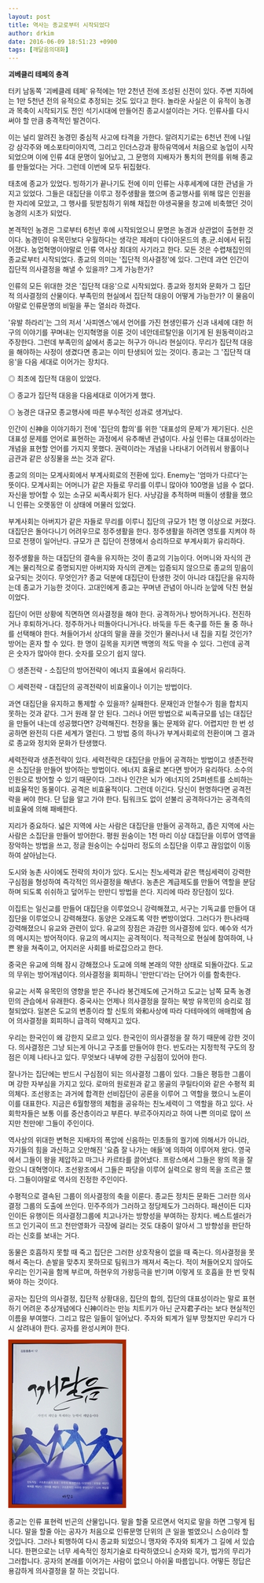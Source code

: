 ```yaml
---
layout: post
title: 역사는 종교로부터 시작되었다
author: drkim
date: 2016-06-09 18:51:23 +0900
tags: [깨달음의대화]
---
```

**괴베클리 테페의 충격**

  


터키 남동쪽 '괴베클레 테페' 유적에는 1만 2천년 전에 조성된 신전이 있다. 주변 지하에는 1만 5천년 전의 유적으로 추정되는 것도 있다고 한다. 놀라운 사실은 이 유적이 농경과 목축이 시작되기도 전인 석기시대에 만들어진 종교시설이라는 거다. 인류사를 다시 써야 할 만큼 충격적인 발견이다.

  


이는 널리 알려진 농경민 중심적 사고에 타격을 가한다. 알려지기로는 6천년 전에 나일강 삼각주와 메소포타미아지역, 그리고 인더스강과 황하유역에서 처음으로 농업이 시작되었으며 이에 인류 4대 문명이 일어났고, 그 문명의 지배자가 통치의 편의를 위해 종교를 만들었다는 거다. 그런데 이번에 모두 뒤집혔다.

  


태초에 종교가 있었다. 빙하기가 끝나기도 전에 이미 인류는 사후세계에 대한 관념을 가지고 있었다. 그들은 대집단을 이루고 정주생활을 했으며 종교행사를 위해 많은 인원을 한 자리에 모았고, 그 행사를 뒷받침하기 위해 채집한 야생곡물을 창고에 비축했던 것이 농경의 시초가 되었다. 

  


본격적인 농경은 그로부터 6천년 후에 시작되었으니 문명은 농경과 상관없이 출현한 것이다. 농경민이 유목민보다 우월하다는 생각은 제레미 다이아몬드의 총.균.쇠에서 뒤집어졌다. 농업혁명이야말로 인류 역사상 최대의 사기라고 한다. 모든 것은 수렵채집인의 종교로부터 시작되었다. 종교의 의미는 '집단적 의사결정'에 있다. 그런데 과연 인간이 집단적 의사결정을 해낼 수 있을까? 그게 가능한가?

  


인류의 모든 위대한 것은 '집단적 대응'으로 시작되었다. 종교와 정치와 문화가 그 집단적 의사결정의 산물이다. 부족민의 현실에서 집단적 대응이 어떻게 가능한가? 이 물음이야말로 인류문명의 비밀을 푸는 열쇠라 하겠다. 

  


'유발 하라리'는 그의 저서 '사피엔스'에서 언어를 가진 현생인류가 신과 내세에 대한 허구의 이야기를 꾸며내는 인지혁명을 이룬 것이 네안데르탈인을 이기게 된 원동력이라고 주장한다. 그런데 부족민의 삶에서 종교는 허구가 아니라 현실이다. 무리가 집단적 대응을 해야하는 사정이 생겼다면 종교는 이미 탄생되어 있는 것이다. 종교는 그 '집단적 대응'을 다음 세대로 이어가는 장치다.

  


◎ 최초에 집단적 대응이 있었다.   
      
◎ 종교가 집단적 대응을 다음세대로 이어가게 했다.   
      
◎ 농경은 대규모 종교행사에 따른 부수적인 성과로 생겨났다. 

  


인간이 신神을 이야기하기 전에 '집단의 합의'를 위한 '대표성의 문제'가 제기된다. 신은 대표성 문제를 언어로 표현하는 과정에서 유추해낸 관념이다. 사실 인류는 대표성이라는 개념을 표현할 언어를 가지지 못했다. 권력이라는 개념을 나타내기 어려워서 왕홀이나 금관과 같은 상징물을 쓰는 것과 같다. 

  


종교의 의미는 모계사회에서 부계사회로의 전환에 있다. Enemy는 '엄마가 다르다'는 뜻이다. 모계사회는 어머니가 같은 자들로 무리를 이루니 많아야 100명을 넘을 수 없다. 자신을 방어할 수 있는 소규모 씨족사회가 된다. 사냥감을 추적하며 떠돌이 생활을 했으니 인류는 오랫동안 이 상태에 머물러 있었다.

  


부계사회는 아버지가 같은 자들로 무리를 이루니 집단의 규모가 1천 명 이상으로 커졌다. 대집단은 돌아다니기 어려우므로 정주생활을 한다. 정주생활을 하려면 영토를 지켜야 하므로 전쟁이 일어난다. 규모가 큰 집단이 전쟁에서 승리하므로 부계사회가 유리하다. 

  


정주생활을 하는 대집단의 결속을 유지하는 것이 종교의 기능이다. 어머니와 자식의 관계는 물리적으로 증명되지만 아버지와 자식의 관계는 입증되지 않으므로 종교의 믿음이 요구되는 것이다. 무엇인가? 종교 덕분에 대집단이 탄생한 것이 아니라 대집단을 유지하는데 종교가 기능한 것이다. 고대인에게 종교는 꾸며낸 관념이 아니라 눈앞에 닥친 현실이었다. 

  


집단이 어떤 상황에 직면하면 의사결정을 해야 한다. 공격하거나 방어하거나다. 전진하거나 후퇴하거나다. 정주하거나 떠돌아다니거나다. 바둑을 두든 축구를 하든 둘 중 하나를 선택해야 한다. 쳐들어가서 상대의 말을 끊을 것인가 물러나서 내 집을 지킬 것인가? 방어는 혼자 할 수 있다. 한 명이 길목을 지키면 백명의 적도 막을 수 있다. 그런데 공격은 숫자가 많아야 한다. 숫자를 모으기 쉽지 않다.

  


◎ 생존전략 - 소집단의 방어전략이 에너지 효율에서 유리하다.

◎ 세력전략 - 대집단의 공격전략이 비효율이나 이기는 방법이다. 

  


과연 대집단을 유지하고 통제할 수 있을까? 실패한다. 문재인과 안철수가 힘을 합치지 못하는 것과 같다. 그거 원래 잘 안 된다. 그러나 어떤 방법으로 씨족규모를 넘는 대집단을 만들어 내는데 성공했다면? 강력해진다. 천장을 뚫는 문제와 같다. 어렵지만 한 번 성공하면 완전히 다른 세계가 열린다. 그 방법 중의 하나가 부계사회로의 전환이며 그 결과로 종교와 정치와 문화가 탄생했다. 

  


세력전략과 생존전략이 있다. 세력전략은 대집단을 만들어 공격하는 방법이고 생존전략은 소집단을 만들어 방어하는 방법이다. 에너지 효율로 본다면 방어가 유리하다. 소수의 인원으로 방어할 수 있기 때문이다. 그러나 인간은 뇌가 에너지의 25퍼센트를 소비하는 비효율적인 동물이다. 공격은 비효율적이다. 그런데 이긴다. 당신이 현명하다면 공격전략을 써야 한다. 단 답을 알고 가야 한다. 팀워크도 없이 섣불리 공격하다가는 공격측의 비효율에 의해 패배한다.

  


지리가 중요하다. 넓은 지역에 사는 사람은 대집단을 만들어 공격하고, 좁은 지역에 사는 사람은 소집단을 만들어 방어한다. 평원 원숭이는 1천 마리 이상 대집단을 이루어 영역을 장악하는 방법을 쓰고, 정글 원숭이는 수십마리 정도의 소집단을 이루고 끊임없이 이동하여 살아남는다. 

  


도시와 농촌 사이에도 전략의 차이가 있다. 도시는 친노세력과 같은 핵심세력이 강력한 구심점을 형성하여 즉각적인 의사결정을 해낸다. 농촌은 계급제도를 만들어 역할을 분담하며 되도록 쉬쉬하고 덮어두는 만만디 방법을 쓴다. 지리에 따라 장단점이 있다. 

  


이집트는 일신교를 만들어 대집단을 이루었으니 강력해졌고, 서구는 기독교를 만들어 대집단을 이루었으니 강력해졌다. 동양은 오래도록 약한 변방이었다. 그러다가 한나라때 강력해졌으니 유교와 관련이 있다. 유교의 장점은 과감한 의사결정에 있다. 예수와 석가의 메시지는 방어적이다. 유교의 메시지는 공격적이다. 적극적으로 현실에 참여하여, 나쁜 왕을 쳐죽이고, 어지러운 사회를 바로잡으라고 한다. 

  


중국은 유교에 의해 잠시 강해졌으나 도교에 의해 본래의 약한 상태로 되돌아갔다. 도교의 무위는 방어개념이다. 의사결정을 회피하니 '만만디'라는 단어가 이를 함축한다. 

  


유교는 서쪽 유목민의 영향을 받은 주나라 봉건제도에 근거하고 도교는 남쪽 묘족 농경민의 관습에서 유래한다. 중국사는 언제나 의사결정을 잘하는 북방 유목민의 승리로 점철되었다. 일본은 도교의 변종이라 할 신토의 와和사상에 따라 다테마에의 애매함에 숨어 의사결정을 회피하니 급격히 약해지고 있다. 

  


우리는 한국인이 왜 강한지 모르고 있다. 한국인이 의사결정을 잘 하기 때문에 강한 것이다. 의사결정은 그냥 되는게 아니고 구조를 만들어야 한다. 반도라는 지정학적 구도의 장점은 이제 나타나고 있다. 무엇보다 내부에 강한 구심점이 있어야 한다. 

  


잘나가는 집단에는 반드시 구심점이 되는 의사결정 그룹이 있다. 그들은 평등한 그룹이며 강한 자부심을 가지고 있다. 로마의 원로원과 같고 몽골의 쿠릴타이와 같은 수평적 회의체다. 조선왕조는 과거에 합격한 선비집단이 공론을 이루어 그 역할을 했으니 노론이 이를 대표한다. 지금은 6월항쟁의 체험을 공유하는 친노세력이 그 역할을 하고 있다. 사회학자들은 보통 이를 중산층이라고 부른다. 부르주아지라고 하여 나쁜 의미로 많이 쓰지만 천만에! 그들이 주인이다.

  


역사상의 위대한 변혁은 지배자의 폭압에 신음하는 민초들의 궐기에 의해서가 아니라, 자기들의 힘을 과신하고 오만해진 '요즘 잘 나가는 애들'에 의하여 이루어져 왔다. 영국에서 그들이 왕을 제압하고 마그나 카르타를 끌어냈다. 프랑스에서 그들은 왕의 목을 잘랐으니 대혁명이다. 조선왕조에서 그들은 파당을 이루어 실력으로 왕의 목을 조르곤 했다. 그들이야말로 역사의 진정한 주인이다. 

  


수평적으로 결속된 그룹이 의사결정의 축을 이룬다. 종교든 정치든 문화든 그러한 의사결정 그룹의 도출에 쓰인다. 민주주의가 그러하고 정당제도가 그러하다. 패션이든 디자인이든 유행이든 의사결정그룹에 치고나가는 방향성을 부여하는 장치다. 베스트셀러가 뜨고 인기곡이 뜨고 천만영화가 극장에 걸리는 것도 대중이 알아서 그 방향성을 판단하라는 신호를 보내는 거다. 

  


동물은 호흡하지 못할 때 죽고 집단은 그러한 상호작용이 없을 때 죽는다. 의사결정을 못해서 죽는다. 손발을 맞추지 못하므로 팀워크가 깨져서 죽는다. 적이 쳐들어오지 않아도 우리는 인기곡을 함께 부르며, 하현우의 가왕등극을 반기며 이렇게 또 호흡을 한 번 맞춰봐야 하는 것이다. 

  


공자는 집단의 의사결정, 집단적 상황대응, 집단의 합의, 집단의 대표성이라는 말로 표현하기 어려운 추상개념에다 신神이라는 만능 치트키가 아닌 군자君子라는 보다 현실적인 이름을 부여했다. 그리고 많은 일들이 일어났다. 주자와 퇴계가 일부 망쳤지만 우리가 다시 살려내야 한다. 공자를 완성시켜야 한다. 

  


  



 

![](/files/attach/images/198/746/717/aDSC01523.JPG) 

  


종교는 인류 표현력 빈곤의 산물입니다. 말을 할줄 모르면서 억지로 말을 하면 그렇게 됩니다. 말을 할줄 아는 공자가 처음으로 인류문명 단위의 큰 일을 벌였으니 스승이라 할 것입니다. 그러나 퇴행하여 다시 종교화 되었으니 맹자와 주자와 퇴계가 그 길에 서 있습니다. 한편으로는 너무 세속적인 정치기술로 타락하였으니 순자와 묵가, 법가의 무리가 그러합니다. 공자의 본래를 이어가는 사람이 없으니 아쉬울 따름입니다. 어떻든 정답은 용감하게 의사결정을 잘 하는 것입니다.